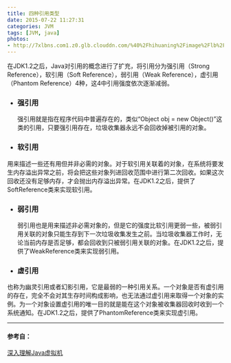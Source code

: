 ```yaml
---
title: 四种引用类型
date: 2015-07-22 11:27:31
categories: JVM
tags: [JVM, java]
photos: 
- http://7xlbns.com1.z0.glb.clouddn.com/%40%2Fhihuaning%2Fimage%2Flb%2Flb16.jpg
---
```


在JDK1.2之后，Java对引用的概念进行了扩充，将引用分为强引用（Strong Reference），软引用（Soft Reference），弱引用（Weak Reference），虚引用（Phantom Reference）4种，这4中引用强度依次逐渐减弱。

* ### 强引用
  强引用就是指在程序代码中普遍存在的，类似“Object obj = new Object()”这类的引用，只要强引用存在，垃圾收集器永远不会回收掉被引用的对象。

* ### 软引用
 用来描述一些还有用但并非必需的对象。对于软引用关联着的对象，在系统将要发生内存溢出异常之前，将会把这些对象列进回收范围中进行第二次回收。如果这次回收还没有足够内存，才会抛出内存溢出异常。在JDK1.2之后，提供了SoftReference类来实现软引用。

* ### 弱引用
  弱引用也是用来描述非必需对象的，但是它的强度比软引用更弱一些，被弱引用关联的对象只能生存到下一次垃圾收集发生之前。当垃圾收集器工作时，无论当前内存是否足够，都会回收到只被弱引用关联的对象。在JDK1.2之后，提供了WeakReference类来实现弱引用。

* ### 虚引用
 也称为幽灵引用或者幻影引用，它是最弱的一种引用关系。一个对象是否有虚引用的存在，完全不会对其生存时间构成影响，也无法通过虚引用来取得一个对象的实例。为一个对象设置虚引用的唯一目的就是能在这个对象被收集器回收时收到一个系统通知。在JDK1.2之后，提供了PhantomReference类来实现虚引用。

----
#### 参考自：
[深入理解Java虚拟机](https://book.douban.com/subject/24722612/)